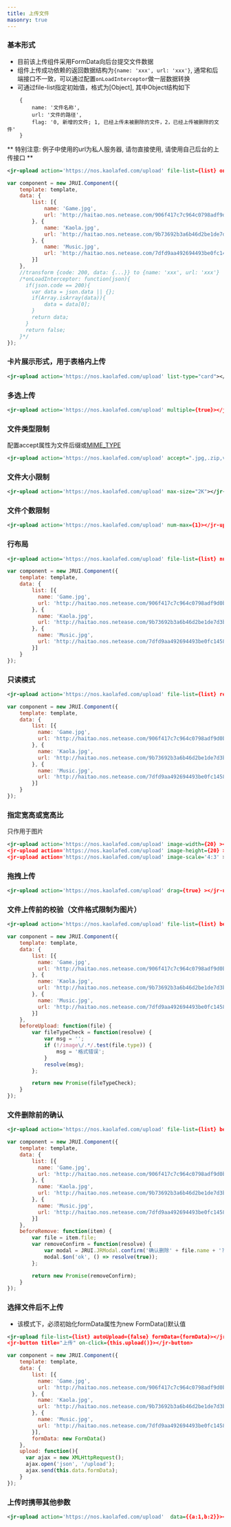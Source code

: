 ```yaml
---
title: 上传文件
masonry: true
---
```


<!-- demo_start -->
### 基本形式

* 目前该上传组件采用FormData向后台提交文件数据
* 组件上传成功依赖的返回数据结构为`{name: 'xxx', url: 'xxx'}`, 通常和后端接口不一致，可以通过配置`onLoadInterceptor`做一层数据转换
* 可通过file-list指定初始值，格式为[Object], 其中Object结构如下
```
    {
        name: '文件名称',
        url: '文件的路径',
        flag: '0, 新增的文件; 1, 已经上传未被删除的文件，2，已经上传被删除的文件'
    }
```

** 特别注意: 例子中使用的url为私人服务器, 请勿直接使用, 请使用自己后台的上传接口 **

<div class="m-example"></div>

```xml
<jr-upload action='https://nos.kaolafed.com/upload' file-list={list} onLoadInterceptor={this.onLoadInterceptor}></jr-upload>
```
```javascript
var component = new JRUI.Component({
    template: template,
    data: {
        list: [{
            name: 'Game.jpg',
            url: 'http://haitao.nos.netease.com/906f417c7c964c0798adf9d0bf1b5c8c.jpg'
        }, {
            name: 'Kaola.jpg',
            url: 'http://haitao.nos.netease.com/9b73692b3a6b46d2be1de7d3be893834.jpg'
        }, {
            name: 'Music.jpg',
            url: 'http://haitao.nos.netease.com/7dfd9aa492694493be0fc1458d558536.jpg'
        }]
    },
    //transform {code: 200, data: {...}} to {name: 'xxx', url: 'xxx'}
    /*onLoadInterceptor: function(json){
      if(json.code == 200){
        var data = json.data || {};
        if(Array.isArray(data)){
            data = data[0];
        }
        return data;
      }
      return false;
    }*/
});
```
<!-- demo_end -->

<!-- demo_start -->
### 卡片展示形式，用于表格内上传

<div class="m-example"></div>

```xml
<jr-upload action='https://nos.kaolafed.com/upload' list-type="card"></jr-upload>
```
<!-- demo_end -->

<!-- demo_start -->
### 多选上传
<div class="m-example"></div>

```xml
<jr-upload action='https://nos.kaolafed.com/upload' multiple={true}></jr-upload>
```
<!-- demo_end -->

<!-- demo_start -->
### 文件类型限制

配置accept属性为文件后缀或[MIME_TYPE](https://www.iana.org/assignments/media-types/media-types.xhtml)
<div class="m-example"></div>

```xml
<jr-upload action='https://nos.kaolafed.com/upload' accept=".jpg,.zip,video/*,audio/*"></jr-upload>
```
<!-- demo_end -->

<!-- demo_start -->
### 文件大小限制
<div class="m-example"></div>

```xml
<jr-upload action='https://nos.kaolafed.com/upload' max-size="2K"></jr-upload>
```
<!-- demo_end -->

<!-- demo_start -->
### 文件个数限制
<div class="m-example"></div>

```xml
<jr-upload action='https://nos.kaolafed.com/upload' num-max={1}></jr-upload>
```
<!-- demo_end -->

<!-- demo_start -->
### 行布局
<div class="m-example"></div>

```xml
<jr-upload action='https://nos.kaolafed.com/upload' file-list={list} num-perline={2}></jr-upload>
```
```javascript
var component = new JRUI.Component({
    template: template,
    data: {
        list: [{
          name: 'Game.jpg',
          url: 'http://haitao.nos.netease.com/906f417c7c964c0798adf9d0bf1b5c8c.jpg'
        }, {
          name: 'Kaola.jpg',
          url: 'http://haitao.nos.netease.com/9b73692b3a6b46d2be1de7d3be893834.jpg'
        }, {
          name: 'Music.jpg',
          url: 'http://haitao.nos.netease.com/7dfd9aa492694493be0fc1458d558536.jpg'
        }]
    }
});
```
<!-- demo_end -->

<!-- demo_start -->
### 只读模式
<div class="m-example"></div>

```xml
<jr-upload action='https://nos.kaolafed.com/upload' file-list={list} readonly={true}></jr-upload>
```

```javascript
var component = new JRUI.Component({
    template: template,
    data: {
        list: [{
          name: 'Game.jpg',
          url: 'http://haitao.nos.netease.com/906f417c7c964c0798adf9d0bf1b5c8c.jpg'
        }, {
          name: 'Kaola.jpg',
          url: 'http://haitao.nos.netease.com/9b73692b3a6b46d2be1de7d3be893834.jpg'
        }, {
          name: 'Music.jpg',
          url: 'http://haitao.nos.netease.com/7dfd9aa492694493be0fc1458d558536.jpg'
        }]
    }
});
```
<!-- demo_end -->

<!-- demo_start -->
### 指定宽高或宽高比

只作用于图片
<div class="m-example"></div>

```xml
<jr-upload action='https://nos.kaolafed.com/upload' image-width={20} ></jr-upload>
<jr-upload action='https://nos.kaolafed.com/upload' image-height={20} ></jr-upload>
<jr-upload action='https://nos.kaolafed.com/upload' image-scale='4:3' ></jr-upload>
```
<!-- demo_end -->

<!-- demo_start -->
### 拖拽上传
<div class="m-example"></div>

```xml
<jr-upload action='https://nos.kaolafed.com/upload' drag={true} ></jr-upload>
```
<!-- demo_end -->


<!-- demo_start -->
### 文件上传前的校验（文件格式限制为图片）

<div class="m-example"></div>

```xml
<jr-upload action='https://nos.kaolafed.com/upload' file-list={list} before-upload={this.beforeUpload}></jr-upload>
```

```javascript
var component = new JRUI.Component({
    template: template,
    data: {
        list: [{
          name: 'Game.jpg',
          url: 'http://haitao.nos.netease.com/906f417c7c964c0798adf9d0bf1b5c8c.jpg'
        }, {
          name: 'Kaola.jpg',
          url: 'http://haitao.nos.netease.com/9b73692b3a6b46d2be1de7d3be893834.jpg'
        }, {
          name: 'Music.jpg',
          url: 'http://haitao.nos.netease.com/7dfd9aa492694493be0fc1458d558536.jpg'
        }]
    },
    beforeUpload: function(file) {
        var fileTypeCheck = function(resolve) {
            var msg = '';
            if (!/image\/.*/.test(file.type)) {
                msg = '格式错误';
            }
            resolve(msg);
        };

        return new Promise(fileTypeCheck);
    }
});
```
<!-- demo_end -->

<!-- demo_start -->
### 文件删除前的确认

<div class="m-example"></div>

```xml
<jr-upload action='https://nos.kaolafed.com/upload' file-list={list} before-remove={this.beforeRemove}></jr-upload>
```

```javascript
var component = new JRUI.Component({
    template: template,
    data: {
        list: [{
          name: 'Game.jpg',
          url: 'http://haitao.nos.netease.com/906f417c7c964c0798adf9d0bf1b5c8c.jpg'
        }, {
          name: 'Kaola.jpg',
          url: 'http://haitao.nos.netease.com/9b73692b3a6b46d2be1de7d3be893834.jpg'
        }, {
          name: 'Music.jpg',
          url: 'http://haitao.nos.netease.com/7dfd9aa492694493be0fc1458d558536.jpg'
        }]
    },
    beforeRemove: function(item) {
        var file = item.file;
        var removeConfirm = function(resolve) {
            var modal = JRUI.JRModal.confirm('确认删除' + file.name + '?');
            modal.$on('ok', () => resolve(true));
        };

        return new Promise(removeConfirm);
    }
});
```
<!-- demo_end -->

<!-- demo_start -->
### 选择文件后不上传

* 该模式下，必须初始化formData属性为new FormData()默认值  

<div class="m-example"></div>

```xml
<jr-upload file-list={list} autoUpload={false} formData={formData}></jr-upload>
<jr-button title="上传" on-click={this.upload()}></jr-button>
```

```javascript
var component = new JRUI.Component({
    template: template,
    data: {
        list: [{
          name: 'Game.jpg',
          url: 'http://haitao.nos.netease.com/906f417c7c964c0798adf9d0bf1b5c8c.jpg'
        }, {
          name: 'Kaola.jpg',
          url: 'http://haitao.nos.netease.com/9b73692b3a6b46d2be1de7d3be893834.jpg'
        }, {
          name: 'Music.jpg',
          url: 'http://haitao.nos.netease.com/7dfd9aa492694493be0fc1458d558536.jpg'
        }],
        formData: new FormData()
    },
    upload: function(){
      var ajax = new XMLHttpRequest();
      ajax.open('json', '/upload');
      ajax.send(this.data.formData);  
    }
});
```
<!-- demo_end -->

<!-- demo_start -->
### 上传时携带其他参数

<div class="m-example"></div>

```xml
<jr-upload action='https://nos.kaolafed.com/upload'  data={{a:1,b:2}}></jr-upload>
```
<!-- demo_end -->
